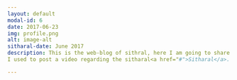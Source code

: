 ```yaml
---
layout: default
modal-id: 6
date: 2017-06-23
img: profile.png
alt: image-alt
sitharal-date: June 2017
description: This is the web-blog of sithral, here I am going to share some sitharals for u @many occasion and stay tuned.
I used to post a video regarding the sitharal<a href="#">Sitharal</a>. 

---
```

